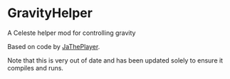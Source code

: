 # GravityHelper
A Celeste helper mod for controlling gravity

Based on code by [JaThePlayer](https://github.com/JaThePlayer).

Note that this is very out of date and has been updated solely to ensure it compiles and runs.
